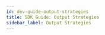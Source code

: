 ```yaml
---
id: dev-guide-output-strategies
title: SDK Guide: Output Strategies
sidebar_label: Output Strategies
---
```

